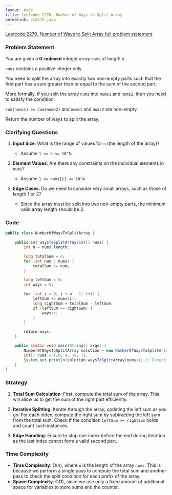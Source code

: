 ```yaml
---
layout: page
title: leetcode 2270. Number of Ways to Split Array
permalink: /s2270-java
---
```

[Leetcode 2270. Number of Ways to Split Array full problem statement](https://algoadvance.github.io/algoadvance/l2270)
### Problem Statement

You are given a **0-indexed** integer array `nums` of length `n`.

 `nums` contains a positive integer only.

You need to split the array into exactly two non-empty parts such that the first part has a sum greater than or equal to the sum of the second part. 

More formally, if you split the array `nums` into `nums1` and `nums2`, then you need to satisfy the condition:
 
 `sum(nums1) >= sum(nums2)` and `nums1` and `nums2` are non-empty.
 
Return the number of ways to split the array.

### Clarifying Questions

1. **Input Size**: What is the range of values for `n` (the length of the array)?
   - Assume `1 <= n <= 10^5`.
   
2. **Element Values**: Are there any constraints on the individual elements in `nums`?
   - Assume `1 <= nums[i] <= 10^4`.

3. **Edge Cases**: Do we need to consider very small arrays, such as those of length 1 or 2?
   - Since the array must be split into two non-empty parts, the minimum valid array length should be 2.

### Code

```java
public class NumberOfWaysToSplitArray {

    public int waysToSplitArray(int[] nums) {
        int n = nums.length;

        long totalSum = 0;
        for (int num : nums) {
            totalSum += num;
        }

        long leftSum = 0;
        int ways = 0;

        for (int i = 0; i < n - 1; ++i) {
            leftSum += nums[i];
            long rightSum = totalSum - leftSum;
            if (leftSum >= rightSum) {
                ways++;
            }
        }

        return ways;
    }

    public static void main(String[] args) {
        NumberOfWaysToSplitArray solution = new NumberOfWaysToSplitArray();
        int[] nums = {10, 4, -8, 7};
        System.out.println(solution.waysToSplitArray(nums)); // Expected output: 2
    }
}
```

### Strategy

1. **Total Sum Calculation**: First, compute the total sum of the array. This will allow us to get the sum of the right part efficiently.
   
2. **Iterative Splitting**: Iterate through the array, updating the left sum as you go. For each index, compute the right sum by subtracting the left sum from the total sum. Check if the condition `leftSum >= rightSum` holds and count such instances.

3. **Edge Handling**: Ensure to stop one index before the end during iteration as the last index cannot form a valid second part.

### Time Complexity

- **Time Complexity**: O(n), where `n` is the length of the array `nums`. This is because we perform a single pass to compute the total sum and another pass to check the split condition for each prefix of the array.
- **Space Complexity**: O(1), since we use only a fixed amount of additional space for variables to store sums and the counter.